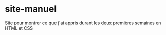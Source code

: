 # site-manuel
Site pour montrer ce que j'ai appris durant les deux premières semaines en HTML et CSS
